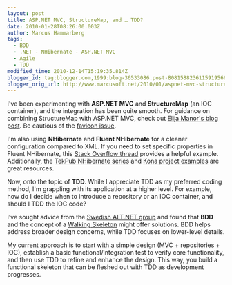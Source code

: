 ```yaml
---
layout: post
title: ASP.NET MVC, StructureMap, and … TDD?
date: 2010-01-28T08:26:00.003Z
author: Marcus Hammarberg
tags:
  - BDD
  - .NET - NHibernate - ASP.NET MVC
  - Agile
  - TDD
modified_time: 2010-12-14T15:19:35.814Z
blogger_id: tag:blogger.com,1999:blog-36533086.post-8081588236115919566
blogger_orig_url: http://www.marcusoft.net/2010/01/aspnet-mvc-structuremap-and-tdd.html
---
```


I've been experimenting with **ASP.NET MVC** and **StructureMap** (an IOC container), and the integration has been quite smooth. For guidance on combining StructureMap with ASP.NET MVC, check out [Elija Manor's blog post](http://elijahmanor.com/webdevdotnet/post/Using-StructureMap-with-ASPNET-MVC-MVC-Contrib.aspx). Be cautious of the [favicon issue](http://haacked.com/archive/2008/07/14/make-routing-ignore-requests-for-a-file-extension.aspx).

I'm also using **NHibernate** and **Fluent NHibernate** for a cleaner configuration compared to XML. If you need to set specific properties in Fluent NHibernate, this [Stack Overflow thread](http://stackoverflow.com/questions/968730/how-to-set-a-configuration-property-when-using-fluent-nhibernate) provides a helpful example. Additionally, the [TekPub NHibernate series](http://tekpub.com/view/nhibernate/1) and [Kona project examples](http://github.com/robconery/Kona/blob/master/Kona.Web/) are great resources.

Now, onto the topic of **TDD**. While I appreciate TDD as my preferred coding method, I'm grappling with its application at a higher level. For example, how do I decide when to introduce a repository or an IOC container, and should I TDD the IOC code?

I’ve sought advice from the [Swedish ALT.NET group](http://groups.google.se/group/sweden-altnet/browse_thread/thread/748166ff04f8c511) and found that **BDD** and the concept of a [Walking Skeleton](http://alistair.cockburn.us/Walking+skeleton) might offer solutions. BDD helps address broader design concerns, while TDD focuses on lower-level details.

My current approach is to start with a simple design (MVC + repositories + IOC), establish a basic functional/integration test to verify core functionality, and then use TDD to refine and enhance the design. This way, you build a functional skeleton that can be fleshed out with TDD as development progresses.

